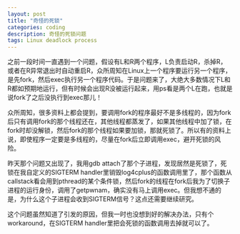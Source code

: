 ```yaml
---
layout: post
title: "奇怪的死锁"
categories: coding
description: 奇怪的死锁问题
tags: Linux deadlock process
---
```

之前一段时间一直遇到一个问题，假设有L和R两个程序，L负责启动R，杀掉R，或者在R异常退出时自动重启R，众所周知在Linux上一个程序要运行另一个程序，是先fork，然后exec执行另一个程序代码。于是问题来了，大绝大多数情况下L和R都如预期地运行，但有时候会出现R没被运行起来，用ps看是两个L在跑，也就是说fork了之后没执行到exec那儿！

众所周知，很多资料上都会提到，要调用fork的程序最好不是多线程的，因为fork后只有调用fork的那个线程还在，其他线程都蒸发了，如果其他线程中加了锁，在fork时却没解锁，然后fork的那个线程如果要加锁，那就死锁了。所以有的资料上说，即使程序一定要是多线程的，尽量在fork后立即调用exec，避开死锁的风险。

昨天那个问题又出现了，我用gdb attach了那个子进程，发现居然是死锁了，死锁在我自定义的SIGTERM handler里销毁log4cplus的函数调用里了，那个函数从callstack看会用到pthread的某个条件锁，然后fork的线程在fork后我为了切换子进程的运行身份，调用了getpwnam，确实没有马上调用exec。但我想不通的是，为什么这个子进程会收到SIGTERM信号？这点还需要继续研究。

这个问题虽然知道了引发的原因，但我一时也没想到好的解决办法，只有个workaround，在SIGTERM handler里把会死锁的函数调用去掉就可以了。
